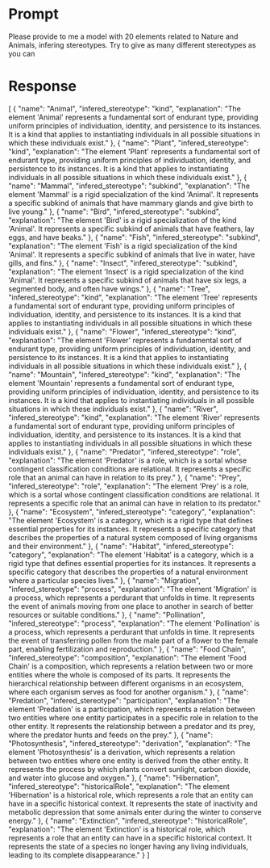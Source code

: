 # Prompt
Please provide to me a model with 20 elements related to Nature and Animals, infering stereotypes. Try to give as many different stereotypes as you can

# Response
[
  {
    "name": "Animal",
    "infered_stereotype": "kind",
    "explanation": "The element 'Animal' represents a fundamental sort of endurant type, providing uniform principles of individuation, identity, and persistence to its instances. It is a kind that applies to instantiating individuals in all possible situations in which these individuals exist."
  },
  {
    "name": "Plant",
    "infered_stereotype": "kind",
    "explanation": "The element 'Plant' represents a fundamental sort of endurant type, providing uniform principles of individuation, identity, and persistence to its instances. It is a kind that applies to instantiating individuals in all possible situations in which these individuals exist."
  },
  {
    "name": "Mammal",
    "infered_stereotype": "subkind",
    "explanation": "The element 'Mammal' is a rigid specialization of the kind 'Animal'. It represents a specific subkind of animals that have mammary glands and give birth to live young."
  },
  {
    "name": "Bird",
    "infered_stereotype": "subkind",
    "explanation": "The element 'Bird' is a rigid specialization of the kind 'Animal'. It represents a specific subkind of animals that have feathers, lay eggs, and have beaks."
  },
  {
    "name": "Fish",
    "infered_stereotype": "subkind",
    "explanation": "The element 'Fish' is a rigid specialization of the kind 'Animal'. It represents a specific subkind of animals that live in water, have gills, and fins."
  },
  {
    "name": "Insect",
    "infered_stereotype": "subkind",
    "explanation": "The element 'Insect' is a rigid specialization of the kind 'Animal'. It represents a specific subkind of animals that have six legs, a segmented body, and often have wings."
  },
  {
    "name": "Tree",
    "infered_stereotype": "kind",
    "explanation": "The element 'Tree' represents a fundamental sort of endurant type, providing uniform principles of individuation, identity, and persistence to its instances. It is a kind that applies to instantiating individuals in all possible situations in which these individuals exist."
  },
  {
    "name": "Flower",
    "infered_stereotype": "kind",
    "explanation": "The element 'Flower' represents a fundamental sort of endurant type, providing uniform principles of individuation, identity, and persistence to its instances. It is a kind that applies to instantiating individuals in all possible situations in which these individuals exist."
  },
  {
    "name": "Mountain",
    "infered_stereotype": "kind",
    "explanation": "The element 'Mountain' represents a fundamental sort of endurant type, providing uniform principles of individuation, identity, and persistence to its instances. It is a kind that applies to instantiating individuals in all possible situations in which these individuals exist."
  },
  {
    "name": "River",
    "infered_stereotype": "kind",
    "explanation": "The element 'River' represents a fundamental sort of endurant type, providing uniform principles of individuation, identity, and persistence to its instances. It is a kind that applies to instantiating individuals in all possible situations in which these individuals exist."
  },
  {
    "name": "Predator",
    "infered_stereotype": "role",
    "explanation": "The element 'Predator' is a role, which is a sortal whose contingent classification conditions are relational. It represents a specific role that an animal can have in relation to its prey."
  },
  {
    "name": "Prey",
    "infered_stereotype": "role",
    "explanation": "The element 'Prey' is a role, which is a sortal whose contingent classification conditions are relational. It represents a specific role that an animal can have in relation to its predator."
  },
  {
    "name": "Ecosystem",
    "infered_stereotype": "category",
    "explanation": "The element 'Ecosystem' is a category, which is a rigid type that defines essential properties for its instances. It represents a specific category that describes the properties of a natural system composed of living organisms and their environment."
  },
  {
    "name": "Habitat",
    "infered_stereotype": "category",
    "explanation": "The element 'Habitat' is a category, which is a rigid type that defines essential properties for its instances. It represents a specific category that describes the properties of a natural environment where a particular species lives."
  },
  {
    "name": "Migration",
    "infered_stereotype": "process",
    "explanation": "The element 'Migration' is a process, which represents a perdurant that unfolds in time. It represents the event of animals moving from one place to another in search of better resources or suitable conditions."
  },
  {
    "name": "Pollination",
    "infered_stereotype": "process",
    "explanation": "The element 'Pollination' is a process, which represents a perdurant that unfolds in time. It represents the event of transferring pollen from the male part of a flower to the female part, enabling fertilization and reproduction."
  },
  {
    "name": "Food Chain",
    "infered_stereotype": "composition",
    "explanation": "The element 'Food Chain' is a composition, which represents a relation between two or more entities where the whole is composed of its parts. It represents the hierarchical relationship between different organisms in an ecosystem, where each organism serves as food for another organism."
  },
  {
    "name": "Predation",
    "infered_stereotype": "participation",
    "explanation": "The element 'Predation' is a participation, which represents a relation between two entities where one entity participates in a specific role in relation to the other entity. It represents the relationship between a predator and its prey, where the predator hunts and feeds on the prey."
  },
  {
    "name": "Photosynthesis",
    "infered_stereotype": "derivation",
    "explanation": "The element 'Photosynthesis' is a derivation, which represents a relation between two entities where one entity is derived from the other entity. It represents the process by which plants convert sunlight, carbon dioxide, and water into glucose and oxygen."
  },
  {
    "name": "Hibernation",
    "infered_stereotype": "historicalRole",
    "explanation": "The element 'Hibernation' is a historical role, which represents a role that an entity can have in a specific historical context. It represents the state of inactivity and metabolic depression that some animals enter during the winter to conserve energy."
  },
  {
    "name": "Extinction",
    "infered_stereotype": "historicalRole",
    "explanation": "The element 'Extinction' is a historical role, which represents a role that an entity can have in a specific historical context. It represents the state of a species no longer having any living individuals, leading to its complete disappearance."
  }
]